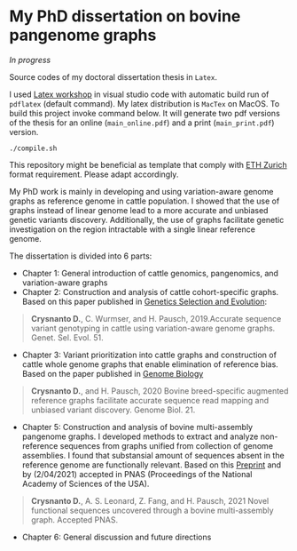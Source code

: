 # My PhD dissertation on bovine pangenome graphs 
*In progress*


Source codes of my doctoral dissertation thesis in `Latex`. 

I used [Latex workshop](https://marketplace.visualstudio.com/items?itemName=James-Yu.latex-workshop) in visual studio code with automatic build run of `pdflatex` (default command).  My latex distribution is `MacTex` on MacOS. 
To build this project invoke command below. It will generate two pdf versions of the thesis for an online (`main_online.pdf`) and a print (`main_print.pdf`) version. 

```
./compile.sh 
```

This repository might be beneficial as template that comply with [ETH Zurich](https://ethz.ch/students/en/doctorate/doctoral-thesis-examination.html) format requirement. Please adapt accordingly.


My PhD work is mainly in developing and using variation-aware genome graphs as reference genome in cattle population. I showed that the use of graphs instead of linear genome lead to a more accurate and unbiased genetic variants discovery. Additionally, the use of graphs facilitate genetic investigation on the region intractable with a single linear reference genome. 

The dissertation is divided into 6 parts:
- Chapter 1: General introduction of cattle genomics, pangenomics, and variation-aware graphs
- Chapter 2: Construction and analysis of cattle cohort-specific graphs. Based on this paper published in [Genetics Selection and Evolution](https://doi.org/10.1186/s12711-019-0462-x):

> **Crysnanto D.**, C. Wurmser, and H. Pausch, 2019.Accurate sequence variant genotyping in cattle using variation-aware genome graphs. Genet. Sel. Evol. 51. 


- Chapter 3: Variant prioritization into cattle graphs and construction of cattle whole genome graphs that enable elimination of reference bias. Based on the paper published in [Genome Biology](https://doi.org/10.1101/2019.12.20.882423)


> **Crysnanto D.**, and H. Pausch, 2020 Bovine breed-specific augmented reference graphs facilitate accurate sequence read mapping and unbiased variant discovery. Genome Biol. 21. 


- Chapter 5: Construction and analysis of bovine multi-assembly pangenome graphs. I developed methods to extract and analyze non-reference sequences from graphs unified from collection of genome assemblies. I found that substansial amount of sequences absent in the reference genome are functionally relevant. Based on this [Preprint](https://doi.org/10.1101/2021.01.08.425845) and by (2/04/2021) accepted in PNAS (Proceedings of the National Academy of Sciences of the USA). 


> **Crysnanto D.**, A. S. Leonard, Z. Fang, and H. Pausch, 2021 Novel functional sequences uncovered through a bovine multi-assembly graph. Accepted PNAS. 


- Chapter 6: General discussion and future directions 








